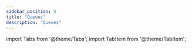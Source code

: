 ```yaml
---
sidebar_position: 4
title: "Queues"
description: "Queues"
---
```


import Tabs from '@theme/Tabs';
import TabItem from '@theme/TabItem';

